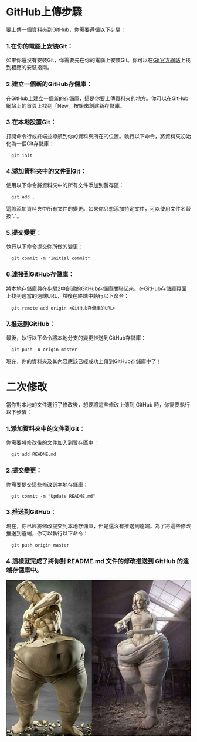 # GitHub上傳步驟  

要上傳一個資料夾到GitHub，你需要遵循以下步驟：  

### 1.在你的電腦上安裝Git：  
如果你還沒有安裝Git，你需要先在你的電腦上安裝Git。你可以在[Git官方網站](https://git-scm.com/)上找到相應的安裝指南。  

### 2.建立一個新的GitHub存儲庫：  
在GitHub上建立一個新的存儲庫，這是你要上傳資料夾的地方。你可以在GitHub網站上的首頁上找到「New」按鈕來創建新存儲庫。  

### 3.在本地設置Git：  
打開命令行或終端並導航到你的資料夾所在的位置。執行以下命令，將資料夾初始化為一個Git存儲庫：  

      git init  

### 4.添加資料夾中的文件到Git：  
使用以下命令將資料夾中的所有文件添加到暫存區：  

      git add .  

這將添加資料夾中所有文件的變更。如果你只想添加特定文件，可以使用文件名替換"."。  

### 5.提交變更：  
執行以下命令提交你所做的變更：  

      git commit -m "Initial commit"  

### 6.連接到GitHub存儲庫：  
將本地存儲庫與在步驟2中創建的GitHub存儲庫關聯起來。在GitHub存儲庫頁面上找到適當的遠端URL，然後在終端中執行以下命令：  

      git remote add origin <GitHub存儲庫的URL>  

### 7.推送到GitHub：  
最後，執行以下命令將本地分支的變更推送到GitHub存儲庫：  

      git push -u origin master  

現在，你的資料夾及其內容應該已經成功上傳到GitHub存儲庫中了！  

# 二次修改  

當你對本地的文件進行了修改後，想要將這些修改上傳到 GitHub 時，你需要執行以下步驟：  

### 1.添加資料夾中的文件到Git：  
你需要將修改後的文件加入到暫存區中：  

      git add README.md  

### 2.提交變更：  
你需要提交這些修改到本地存儲庫：  

      git commit -m "Update README.md"  

### 3.推送到GitHub：  
現在，你已經將修改提交到本地存儲庫，但是還沒有推送到遠端。為了將這些修改推送到遠端，你可以執行以下命令：  

      git push origin master  

### 4.這樣就完成了將你對 README.md 文件的修改推送到 GitHub 的遠端存儲庫中。  

<p align="center">
  <img src="https://github.com/xuexiahanmei/test/blob/master/doc/pic/docpic1.png" width="550">
</p>